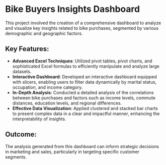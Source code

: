 # Bike Buyers Insights Dashboard

This project involved the creation of a comprehensive dashboard to analyze and visualize key insights related to bike purchases, segmented by various demographic and geographic factors.

## Key Features:
- **Advanced Excel Techniques**: Utilized pivot tables, pivot charts, and sophisticated Excel formulas to efficiently manipulate and analyze large datasets.
- **Interactive Dashboard**: Developed an interactive dashboard equipped with slicers, enabling users to filter data dynamically by marital status, occupation, and income category.
- **In-Depth Analysis**: Conducted a detailed analysis of the correlations between bike purchases and factors such as income levels, commute distances, education levels, and regional differences.
- **Effective Data Visualization**: Applied clustered and stacked bar charts to present complex data in a clear and impactful manner, enhancing the interpretability of insights.

## Outcome:
The analysis generated from this dashboard can inform strategic decisions in marketing and sales, particularly in targeting specific customer segments.
